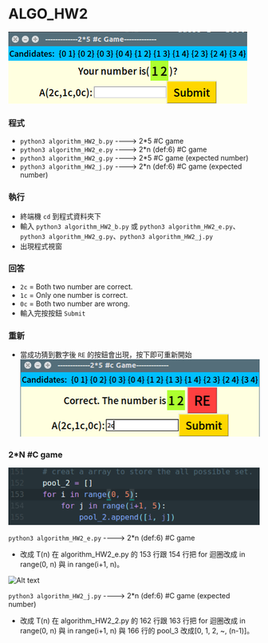 # ALGO_HW2
![Alt text](img.png)
### 程式
* ```python3 algorithm_HW2_b.py``` ----> 2*5 #C game
* ```python3 algorithm_HW2_e.py``` ----> 2*n (def:6) #C game
* ```python3 algorithm_HW2_g.py``` ----> 2*5 #C game (expected number)
* ```python3 algorithm_HW2_j.py``` ----> 2*n (def:6) #C game (expected number)

### 執行
* 終端機 ```cd``` 到程式資料夾下  
* 輸入  ```python3 algorithm_HW2_b.py``` 或 ```python3 algorithm_HW2_e.py```、```python3 algorithm_HW2_g.py```、```python3 algorithm_HW2_j.py```
* 出現程式視窗

### 回答  
* ```2c``` = Both two number are correct.
* ```1c``` = Only one number is correct.
* ```0c``` = Both two number are wrong.
* 輸入完按按鈕 ```Submit```

### 重新
* 當成功猜到數字後 ```RE``` 的按鈕會出現，按下即可重新開始
![Alt text](img2.png)

### 2*N #C game
![Alt text](c*n_1.png)

```python3 algorithm_HW2_e.py``` ----> 2*n (def:6) #C game

* 改成 T(n) 在 algorithm_HW2_e.py 的 153 行跟 154 行把 for 迴圈改成 in range(0, n) 與 in range(i+1, n)。

![Alt text](c*n_2.png)

```python3 algorithm_HW2_j.py``` ----> 2*n (def:6) #C game (expected number)

* 改成 T(n) 在 algorithm_HW2_2.py 的 162 行跟 163 行把 for 迴圈改成 in range(0, n) 與 in range(i+1, n) 與 166 行的 pool_3 改成[0, 1, 2, ~, (n-1)]。
